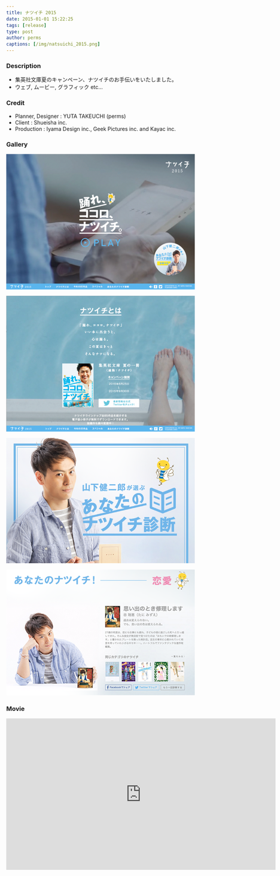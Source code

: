```yaml
---
title: ナツイチ 2015
date: 2015-01-01 15:22:25
tags: [release]
type: post
author: perms
captions: [/img/natsuichi_2015.png]
---
```


### Description

* 集英社文庫夏のキャンペーン、ナツイチのお手伝いをいたしました。
* ウェブ, ムービー, グラフィック etc...

<!-- ### Award
- WIRED CREATIVE HACK AWARD BEST PRESENTATION (2014) -->

### Credit

* Planner, Designer : YUTA TAKEUCHI (perms)
* Client : Shueisha inc.
* Production : Iyama Design inc., Geek Pictures inc. and Kayac inc.

### Gallery

![](/img/natsuichi_2015_4.png)

![](/img/natsuichi_2015_5.png)

![](/img/natsuichi_2015_2.png)

![](/img/natsuichi_2015_3.png)

### Movie

<iframe src="https://player.vimeo.com/video/251299039" width="720" height="405" frameborder="0" webkitallowfullscreen mozallowfullscreen allowfullscreen></iframe>
